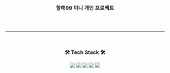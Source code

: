 
<h3  align="center"><b>항해99 미니 개인 프로젝트 </b></h3>


<br>

<br>

  

---

  

<br>

<h3  align="center"><b>🛠 Tech Stack 🛠</b></h3>

<p  align="center">

<img  src="https://img.shields.io/badge/javascript-F7DF1E?style=for-the-badge&logo=javascript&logoColor=black">

<img  src="https://img.shields.io/badge/react-00d8ff?style=for-the-badge&logo=react&logoColor=white">

<img  src="https://img.shields.io/badge/redux-7f42c3?style=for-the-badge&logo=redux&logoColor=white">

<img  src="https://img.shields.io/badge/css-1572B6?style=for-the-badge&logo=css3&logoColor=white">
<img  src="https://img.shields.io/badge/firebase-red?style=for-the-badge&logo=firebase&logoColor=white">
  

</br>

  

<br><br>

  
